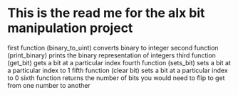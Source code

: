 This is the read me for the alx bit manipulation project
=====================================================================================

first function (binary_to_uint)
		converts binary to integer
second function (print_binary)
		prints the binary representation of integers
third function (get_bit)
		gets a bit at a particular index
fourth function (sets_bit)
		sets a bit at a particular index to 1
fifth function (clear bit)
		sets a bit at a particular index to 0
sixth function
		returns the number of bits you would need to flip to get from one number to another
